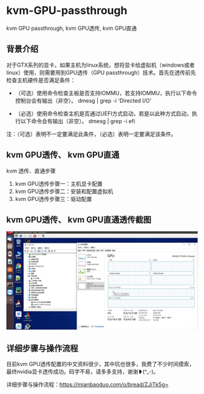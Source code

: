 # kvm-GPU-passthrough
kvm GPU passthrough, kvm GPU透传, kvm GPU直通

## 背景介绍
对于GTX系列的显卡，如果主机为linux系统，想将显卡给虚拟机（windows或者linux）使用，则需要用到GPU透传（GPU passthrough）技术。首先在透传前先检查主机硬件是否满足条件：
- （可选）使用命令检查主板是否支持IOMMU，若支持IOMMU，执行以下命令控制台会有输出（非空）。
dmesg | grep -i 'Directed I/O'

- （必选）使用命令检查主机是否通过UEFI方式启动，若是以此种方式启动，执行以下命令会有输出（非空）。
dmesg | grep -i efi

注：（可选）表明不一定要满足此条件，（必选）表明一定要满足该条件。

## kvm GPU透传、 kvm GPU直通
kvm 透传、直通步骤
1. kvm GPU透传步骤一：主机显卡配置
2. kvm GPU透传步骤二：安装和配置虚拟机
3. kvm GPU透传步骤三：驱动配置

## kvm GPU透传、 kvm GPU直通透传截图

![kvm_GPU](./imgs/kvm_GPU.jpg)

## 详细步骤与操作流程
目前kvm GPU透传配置的中文资料很少，其中坑也很多，我费了不少时间摸索，最终nvidia显卡透传成功。码字不易，请多多支持，谢谢❥(^_-)。

详细步骤与操作流程：https://mianbaoduo.com/o/bread/ZJiTk5g=

